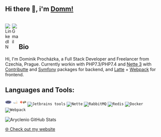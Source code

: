 ## Hi there 👋, i'm [Domm!](https://Domm.cz) 

<br />

<a target="_blank" href="https://www.linkedin.com/in/dominik-proch%C3%A1zka-1a8a3a7b/">
  <img align="left" alt="LinkedIN" width="22px" src="https://cdn.jsdelivr.net/npm/simple-icons@v3/icons/linkedin.svg" />
</a>
<a target="_blank" href="mailto:domm98cz@gmail.com">
  <img align="left" alt="Gmail" width="22px" src="https://cdn.jsdelivr.net/npm/simple-icons@v3/icons/gmail.svg" />
</a>

<br />
<br />

## Bio

Hi, I'm Dominik Procházka, a Full Stack Developer and Freelancer from Czechia, Prague.
Currently workin with PHP7.3/PHP7.4 and [Nette 3](https://nette.org/) with [Contributte](https://contributte.org/) and [Symfony](https://symfony.com/) packages for backend, and 
[Latte](https://latte.nette.org/) + [Webpack](https://webpack.js.org/) for frontend.

## Languages and Tools:

<code><img title="PHP" height="20" src="https://raw.githubusercontent.com/github/explore/80688e429a7d4ef2fca1e82350fe8e3517d3494d/topics/php/php.png"></code>
<code><img title="Mysql" height="20" src="https://raw.githubusercontent.com/github/explore/80688e429a7d4ef2fca1e82350fe8e3517d3494d/topics/mysql/mysql.png"></code>
<code><img title="Git" height="20" src="https://raw.githubusercontent.com/github/explore/80688e429a7d4ef2fca1e82350fe8e3517d3494d/topics/git/git.png"></code>
<code><img title="Jetbrains tools" height="20" src="https://www.jetbrains.com/favicon-32x32.png"></code>
<code><img title="Nette" height="20" src="https://files.nette.org/icons/nette/favicon.png"></code>
<code><img title="RabbitMQ" height="20" src="https://www.rabbitmq.com/favicon.ico"></code>
<code><img title="Redis" height="20" src="https://redis.io/images/favicon.png"></code>
<code><img title="Docker" height="20" src="https://www.docker.com/favicon.ico"></code>
<code><img title="Webpack" height="20" src="https://webpack.js.org/icon_192x192.png"></code>

![Aryclenio GitHub Stats](https://github-readme-stats.vercel.app/api?username=Domm98CZ&show_icons=true)


<p><a href="https://Domm.cz">🌐 Check out my website</a></p>
